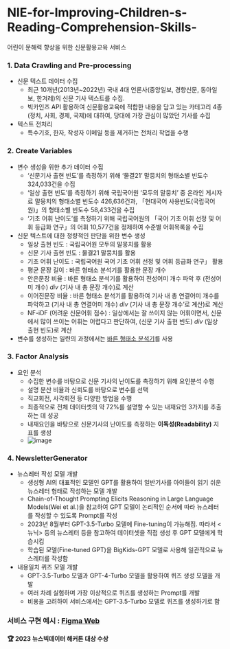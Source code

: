 # NIE-for-Improving-Children-s-Reading-Comprehension-Skills-
어린이 문해력 향상을 위한 신문활용교육 서비스

### 1. Data Crawling and Pre-processing
- 신문 텍스트 데이터 수집
  - 최근 10개년(2013년~2022년) 국내 4대 언론사(중앙일보, 경향신문, 동아일보, 한겨레)의 신문 기사 텍스트를 수집.
  - 빅카인즈 API 활용하여 신문활용교육에 적합한 내용을 담고 있는 카테고리 4종(정치, 사회, 경제, 국제)에 대하여, 당대에 가장 관심이 많았던 기사를 수집
- 텍스트 전처리
  - 특수기호, 한자, 작성자 이메일 등을 제거하는 전처리 작업을 수행
 
### 2. Create Variables
- 변수 생성을 위한 추가 데이터 수집
  - ‘신문기사 출현 빈도’를 측정하기 위해 ‘물결21’ 말뭉치의 형태소별 빈도수 324,033건을 수집
  - ‘일상 출현 빈도’를 측정하기 위해 국립국어원 ‘모두의 말뭉치’ 중 온라인 게시자료 말뭉치의 형태소별 빈도수 426,636건과, 「현대국어 사용빈도(국립국어원)」의 형태소별 빈도수 58,433건을 수집
  - ‘기초 어휘 난이도’를 측정하기 위해 국립국어원의 「국어 기초 어휘 선정 및 어휘 등급화 연구」의 어휘 10,577건을 정제하여 수준별 어휘목록을 수집
- 신문 텍스트에 대한 정량적인 판단을 위한 변수 생성
    - 일상 출현 빈도 : 국립국어원 모두의 말뭉치를 활용
    - 신문 기사 출현 빈도 : 물결21 말뭉치를 활용
    - 기초 어휘 난이도 : 국립국어원 국어 기초 어휘 선정 및 어휘 등급화 연구」 활용
    - 평균 문장 길이 : 바른 형태소 분석기를 활용한 문장 개수
    - 안은문장 비율 : 바른 형태소 분석기를 활용하여 전성어미 개수 파악 후 (전성어미 개수) $div$ (기사 내 총 문장 개수)로 계산
    - 이어진문장 비율 : 바른 형태소 분석기를 활용하여 기사 내 총 연결어미 개수를 파악하고 (기사 내 총 연결어미 개수) $div$ (기사 내 총 문장 개수’로 계산)로 계산
    - NF-iDF (어려운 신문어휘 점수) : 일상에서는 잘 쓰이지 않는 어휘이면서, 신문에서 많이 쓰이는 어휘는 어렵다고 판단하여, (신문 기사 출현 빈도) $div$ (일상 출현 빈도)로 계산
- 변수를 생성하는 일련의 과정에서는 [바른 형태소 분석기](https://bareun.ai/)를 사용

### 3. Factor Analysis
- 요인 분석
  - 수집한 변수를 바탕으로 신문 기사의 난이도를 측정하기 위해 요인분석 수행
  - 설명 분산 비율과 신뢰도를 바탕으로 변수를 선택
  - 직교회전, 사각회전 등 다양한 방법을 수행
  - 최종적으로 전체 데이터셋의 약 72%를 설명할 수 있는 내재요인 3가지를 추출하는 데 성공
  - 내재요인을 바탕으로 신문기사의 난이도를 측정하는 **이독성(Readability)** 지표를 생성
  - ![image](https://github.com/Sangvierr/NIE-for-Improving-Children-s-Reading-Comprehension-Skills-/assets/165464507/a951b145-5a85-43e3-9928-70a7e3a6c90e)

### 4. NewsletterGenerator
- 뉴스레터 작성 모델 개발
  - 생성형 AI의 대표적인 모델인 GPT를 활용하여 일반기사를 아이들이 읽기 쉬운 뉴스레터 형태로 작성하는 모델 개발
  - Chain-of-Thought Prompting Elicits Reasoning in Large Language Models(Wei et al.)을 참고하여 GPT 모델이 논리적인 순서에 따라 뉴스레터를 작성할 수 있도록 Prompt를 작성
  - 2023년 8월부터 GPT-3.5-Turbo 모델에 Fine-tuning이 가능해짐. 따라서 <뉴닉> 등의 뉴스레터 등을 참고하여 데이터셋을 직접 생성 후 GPT 모델에게 학습시킴
  - 학습된 모델(Fine-tuned GPT)을 BigKids-GPT 모델로 사용해 일관적으로 뉴스레터를 작성함
- 내용일치 퀴즈 모델 개발
  - GPT-3.5-Turbo 모델과 GPT-4-Turbo 모델을 활용하여 퀴즈 생성 모델을 개발
  - 여러 차례 실험하며 가장 이상적으로 퀴즈를 생성하는 Prompt를 개발
  - 비용을 고려하여 서비스에서는 GPT-3.5-Turbo 모델로 퀴즈를 생성하기로 함

### 서비스 구현 예시 : [Figma Web](https://www.figma.com/proto/1XoHRV91hfCMLNoS1yM1GO/bigkids_first_draft-(Community)?type=design&node-id=215-213&t=Vk5M39iCfRC9BdGt-0&scaling=min-zoom&page-id=0%3A1&starting-point-node-id=215%3A213)

#### 🏆 2023 뉴스빅데이터 해커톤 대상 수상
